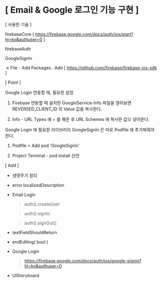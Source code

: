 # [ Email & Google 로그인 기능 구현  ]

[ 사용한 기술 ]

firebaseCore [ https://firebase.google.com/docs/auth/ios/start?hl=ko&authuser=0 ]

firebaseAuth

GoogleSignIn

   -> File - Add Packages..    Add [ https://github.com/firebase/firebase-ios-sdk ]



[ Point ]


Google Login 연동할 때, 필요한 설정 
  
  1. Firebase 연동할 때 설치한 GoogleService-Info 파일을 열어보면 
     REVERSED_CLIENT_ID  의 Value 값을 복사한다.
     
  2. Info - URL Types 에 + 를 해준 후 URL Schemes 에 복사한 값으 넣어준다.



Google Login 에 필요한 라이브러리 GoogleSignIn 은 따로 Podfile 에 추가해줘야 한다.

  1. Podfile > Add pod 'GoogleSignIn'

  2. Project Terminal - pod install 선언
  



[ Add ]

- 생명주기 정리 

- error.localizedDescription

- Email Login
  > auth().createUser

  > auth().signIn

  > auth().signOut()
  
- textFieldShouldReturn

- endEditing( bool ) 

- Google Login
  > https://firebase.google.com/docs/auth/ios/google-signin?hl=ko&authuser=0 
  
- UIStoryboard 
